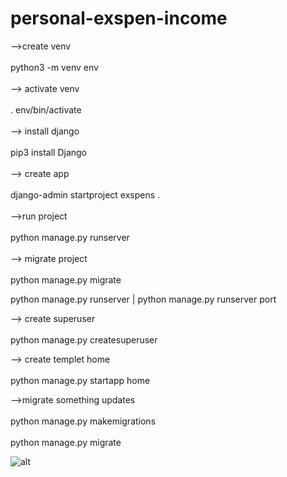 # personal-exspen-income
-->create venv <br />   
python3 -m venv env<br />  
--> activate venv<br />  
. env/bin/activate<br />  
--> install django<br />  
pip3 install Django<br />  
--> create app <br />  
django-admin startproject exspens .<br />  
-->run project<br />  
python manage.py runserver<br />  
--> migrate project<br />  
python manage.py migrate<br />  

python manage.py runserver | python manage.py runserver port<br />  


--> create superuser<br />  
python manage.py createsuperuser<br />  

--> create templet home<br />  
python manage.py startapp home<br />  

-->migrate something updates<br />  
python manage.py makemigrations<br />  
python manage.py migrate<br />  

![alt](/home/surfacez1005/Desktop/personal-exspen-income/home/static/img/app.png)
